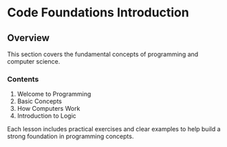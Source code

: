 # Code Foundations Introduction

## Overview
This section covers the fundamental concepts of programming and computer science.

### Contents
1. Welcome to Programming
2. Basic Concepts
3. How Computers Work
4. Introduction to Logic

Each lesson includes practical exercises and clear examples to help build a strong foundation in programming concepts.